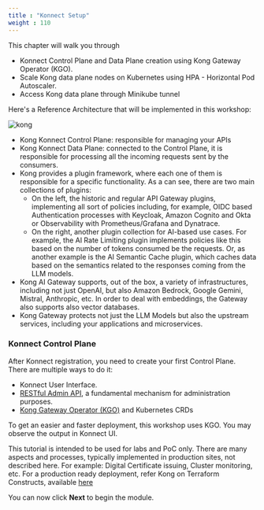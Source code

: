 ```yaml
---
title : "Konnect Setup"
weight : 110
---
```


This chapter will walk you through

* Konnect Control Plane and Data Plane creation using Kong Gateway Operator (KGO).
* Scale Kong data plane nodes on Kubernetes using HPA - Horizontal Pod Autoscaler. 
* Access Kong data plane through Minikube tunnel

Here's a Reference Architecture that will be implemented in this workshop:

![kong](/static/images/ref_arch.png)

* Kong Konnect Control Plane: responsible for managing your APIs
* Kong Konnect Data Plane: connected to the Control Plane, it is responsible for processing all the incoming requests sent by the consumers.
* Kong provides a plugin framework, where each one of them is responsible for a specific functionality. As a can see, there are two main collections of plugins:
    *  On the left, the historic and regular API Gateway plugins, implementing all sort of policies including, for example, OIDC based Authentication processes with Keycloak, Amazon Cognito and Okta or Observability with Prometheus/Grafana and Dynatrace.
    * On the right, another plugin collection for AI-based use cases. For example, the AI Rate Limiting plugin implements policies like this based on the number of tokens consumed be the requests. Or, as another example is the AI Semantic Cache plugin, which caches data based on the semantics related to the responses coming from the LLM models.
* Kong AI Gateway supports, out of the box, a variety of infrastructures, including not just OpenAI, but also Amazon Bedrock, Google Gemini, Mistral, Anthropic, etc. In order to deal with embeddings, the Gateway also supports also vector databases.
* Kong Gateway protects not just the LLM Models but also the upstream services, including your applications and microservices.

### Konnect Control Plane
After Konnect registration, you need to create your first Control Plane. There are multiple ways to do it:
* Konnect User Interface.
* [RESTful Admin API](https://developer.konghq.com/api/), a fundamental mechanism for administration purposes.
* [Kong Gateway Operator (KGO)](https://developer.konghq.com/operator/) and Kubernetes CRDs

To get an easier and faster deployment, this workshop uses KGO. You may observe the output in Konnect UI.

This tutorial is intended to be used for labs and PoC only. There are many aspects and processes, typically implemented in production sites, not described here. For example: Digital Certificate issuing, Cluster monitoring, etc. For a production ready deployment, refer Kong on Terraform Constructs, available [here](https://developer.konghq.com/terraform/)

You can now click **Next** to begin the module.